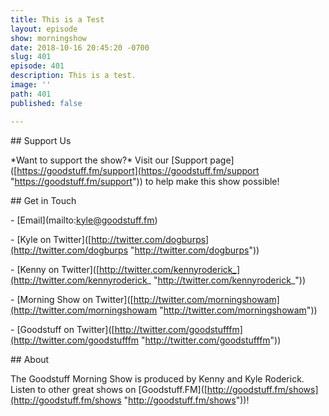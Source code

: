 ```yaml
---
title: This is a Test
layout: episode
show: morningshow
date: 2018-10-16 20:45:20 -0700
slug: 401
episode: 401
description: This is a test.
image: ''
path: 401
published: false

---
```

\## Support Us

\*Want to support the show?* Visit our \[Support page\]([https://goodstuff.fm/support](https://goodstuff.fm/support "https://goodstuff.fm/support")) to help make this show possible!

\## Get in Touch

\- \[Email\](mailto:kyle@goodstuff.fm)

\- \[Kyle on Twitter\]([http://twitter.com/dogburps](http://twitter.com/dogburps "http://twitter.com/dogburps"))

\- \[Kenny on Twitter\]([http://twitter.com/kennyroderick_](http://twitter.com/kennyroderick_ "http://twitter.com/kennyroderick_"))

\- \[Morning Show on Twitter\]([http://twitter.com/morningshowam](http://twitter.com/morningshowam "http://twitter.com/morningshowam"))

\- \[Goodstuff on Twitter\]([http://twitter.com/goodstufffm](http://twitter.com/goodstufffm "http://twitter.com/goodstufffm"))

\## About

The Goodstuff Morning Show is produced by Kenny and Kyle Roderick. Listen to other great shows on \[Goodstuff.FM\]([http://goodstuff.fm/shows](http://goodstuff.fm/shows "http://goodstuff.fm/shows"))!